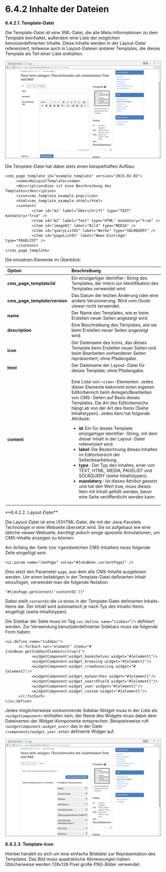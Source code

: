 # 6.4.2 Inhalte der Dateien

**6.4.2.1. Template-Datei**

Die Template-Datei ist eine XML-Datei, die alle Meta-Informationen zu dem Template beinhaltet, außerdem eine Liste der möglichen benutzerdefinierten Inhalte. Diese Inhalte werden in der Layout-Datei referenziert, teilweise auch in Layout-Dateien anderer Templates, die dieses Template als Teil einer Liste enthalten.

![](../../.gitbook/assets/cms_neue_seite%20%281%29.png)

Die Template-Datei hat dabei stets einen beispielhaften Aufbau:  


```markup
<cms_page_template id="example_template" version="2015-02-03">
     <name>BeispielTemplate</name>
     <description>Dies ist eine Beschreibung des Templates</description>
     <icon>cms_template_example.png</icon>
     <html>cms_template_example.xhtml</html>
     <content>
            <item id="A1" label="Überschrift" type="TEXT" mandatory="true" />
            <item id="A2" label="Text" type="HTML" mandatory="true" />
            <item id="image01" label="Bild" type="MEDIA" />
            <item id="queryList01" label="Werke" type="SOLRQUERY" />
            <item id="pageList01" label="News-Einträge" type="PAGELIST" />
     </content>
</cms_page_template>
```

Die einzelnen Elemente im Überblick:  


<table>
  <thead>
    <tr>
      <th style="text-align:left">Option</th>
      <th style="text-align:left">Beschreibung</th>
    </tr>
  </thead>
  <tbody>
    <tr>
      <td style="text-align:left"><b>cms_page_template/id</b>
      </td>
      <td style="text-align:left">Ein einzigartiger Identifier-String des Templates, der intern zur Identifikation
        des Templates verwendet wird</td>
    </tr>
    <tr>
      <td style="text-align:left"><b>cms_page_template/version</b> 
      </td>
      <td style="text-align:left">Das Datum der letzten Änderung oder eine andere Versionierung. Wird vom
        Goobi viewer nicht verwendet.</td>
    </tr>
    <tr>
      <td style="text-align:left"><b>name </b>
      </td>
      <td style="text-align:left">Der Name des Templates, wie er beim Erstellen neuer Seiten angezeigt wird.</td>
    </tr>
    <tr>
      <td style="text-align:left"><b>description</b> 
      </td>
      <td style="text-align:left">Eine Beschreibung des Templates, wie sie beim Erstellen neuer Seiten angezeigt
        wird.</td>
    </tr>
    <tr>
      <td style="text-align:left"><b>icon</b> 
      </td>
      <td style="text-align:left">Der Dateiname des Icons, das dieses Template beim Erstellen neuer Seiten
        und beim Bearbeiten vorhandener Seiten repräsentiert; ohne Pfadangabe.</td>
    </tr>
    <tr>
      <td style="text-align:left"><b>html</b>
      </td>
      <td style="text-align:left">Der Dateiname der Layout-Datei für dieses Template; ohne Pfadangabe.</td>
    </tr>
    <tr>
      <td style="text-align:left"><b>content</b>
      </td>
      <td style="text-align:left">
        <p>Eine Liste von <code>&lt;item&gt;</code>-Elementen. Jedes dieser Elemente
          bekommt einen eigenen Editorbereich beim Anlegen/Bearbeiten von CMS-Seiten
          auf Basis dieses Templates. Die Art des Editorbereichs hängt ab von der
          Art des Items (Siehe Inhaltstypen). Jedes Item hat folgende Attribute:</p>
        <ul>
          <li><b>id: </b> Ein für dieses Template einzigartiger Identifier-String, mit
            dem dieser Inhalt in der Layout-Datei referenziert wird.</li>
          <li><b>label</b>: Die Bezeichnung dieses Inhaltes im Editorbereich der Seitenbearbeitung.</li>
          <li><b>type</b> : Der Typ des Inhaltes, einer von TEXT, HTML, MEDIA, PAGELIST
            und SOLRQUERY (siehe Inhaltstypen).</li>
          <li><b>mandatory</b> : Ist dieses Attribut gesetzt und hat den Wert true, muss
            dieses Item mit Inhalt gefüllt werden, bevor eine Seite veröffentlicht
            werden kann.</li>
        </ul>
      </td>
    </tr>
  </tbody>
</table>**6.4.2.2. Layout-Datei**

Die Layout-Datei ist eine \(X\)HTML-Datei, die mit der Java-Facelets Technologie in eine Webseite übersetzt wird. Sie ist aufgebaut wie eine übliche viewer-Webseite, benötigt jedoch einige spezielle Annotationen, um CMS-Inhalte anzeigen zu können:

Am Anfang der Seite \(vor irgendwelchen CMS-Inhalten\) muss folgende Zeile eingefügt sein:

```markup
<ui:param name="cmsPage" value="#{cmsBean.currentPage}" />
```

Dies setzt den Parameter `page`, aus dem alle CMS-Inhalte ausgelesen werden. Um einen beliebigen in der Template-Datei definierten Inhalt einzufügen, verwendet man die folgende Notation:

```text
"#{cmsPage.getContent('content01')}"
```

Dabei stellt `content01` die `id` eines in der Template-Datei definierten Inhalts-Items dar. Der Inhalt wird automatisch je nach Typ des Inhalts-Items eingefügt \(siehe Inhaltstypen\).

Die Sidebar der Seite muss im Tag `<ui:define name=“sidebar“/>` definiert werden. Zur Verwendung benutzderdefinierter Sidebars muss sie folgende Form haben:

```markup
<ui:define name="sidebar">
      <c:forEach var="element" items="#{cmsBean.getSidebarElements(true)}">
            <widgetComponent:widget_bookshelves widget="#{element}"/>
            <widgetComponent:widget_browsing widget="#{element}"/>
            <widgetComponent:widget_crowdsourcing widget="#{element}"/>
            <widgetComponent:widget_mySearches widget="#{element}"/>
            <widgetComponent:widget_searchField widget="#{element}"/>
            <widgetComponent:widget_user widget="#{element}"/>
            <widgetComponent:widget_custom widget="#{element}"/>
      </c:forEach>
</ui:define>
```

Jedes möglicherweise vorkommende Sidebar-Widget muss in der Liste als `<widgetComponent>` enthalten sein; der Name des Widgets muss dabei dem Dateinamen der Widget-Komponente entsprechen. Beispielsweise ruft `<widgetComponent:widget_user>` das in der Datei `/components/widget_user.xhtml` definierte Widget auf.

![](../../.gitbook/assets/cms_neue_seite_sidebar.png)

**6.4.2.3. Template-Icon**

Hierbei handelt es sich um eine einfache Bilddatei zur Repräsentation des Templates. Das Bild muss quadratische Abmessungen haben. Üblicherweise werden 128x128 Pixel große PNG-Bilder verwendet.  


